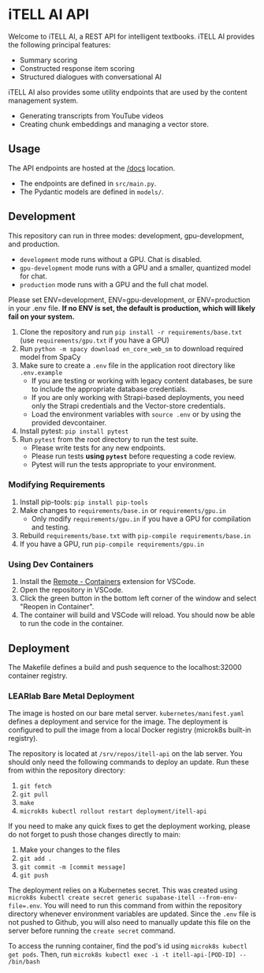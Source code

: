 # iTELL AI API

Welcome to iTELL AI, a REST API for intelligent textbooks. iTELL AI provides the following principal features:

- Summary scoring
- Constructed response item scoring
- Structured dialogues with conversational AI

iTELL AI also provides some utility endpoints that are used by the content management system. 
 - Generating transcripts from YouTube videos
 - Creating chunk embeddings and managing a vector store.

## Usage

The API endpoints are hosted at the [/docs](https://itell-api.learlab.vanderbilt.edu/docs) location.
 - The endpoints are defined in `src/main.py`.
 - The Pydantic models are defined in `models/`.

## Development

This repository can run in three modes: development, gpu-development, and production.

 - `development` mode runs without a GPU. Chat is disabled.
 - `gpu-development` mode runs with a GPU and a smaller, quantized model for chat.
 - `production` mode runs with a GPU and the full chat model.

Please set ENV=development, ENV=gpu-development, or ENV=production in your .env file.
 **If no ENV is set, the default is production, which will likely fail on your system.**

1. Clone the repository and run `pip install -r requirements/base.txt` (use `requirements/gpu.txt` if you have a GPU)
2. Run `python -m spacy download en_core_web_sm` to download required model from SpaCy
3. Make sure to create a `.env` file in the application root directory like `.env.example`
   - If you are testing or working with legacy content databases, be sure to include the appropriate database credentials.
   - If you are only working with Strapi-based deployments, you need only the Strapi credentials and the Vector-store credentials.
   - Load the environment variables with `source .env` or by using the provided devcontainer.
4. Install pytest: `pip install pytest`
5. Run `pytest` from the root directory to run the test suite.
   - Please write tests for any new endpoints.
   - Please run tests **using `pytest`** before requesting a code review.
   - Pytest will run the tests appropriate to your environment.

### Modifying Requirements

1. Install pip-tools: `pip install pip-tools`
2. Make changes to `requirements/base.in` or `requirements/gpu.in`
   - Only modify `requirements/gpu.in` if you have a GPU for compilation and testing.
3. Rebuild `requirements/base.txt` with `pip-compile requirements/base.in`
4. If you have a GPU, run `pip-compile requirements/gpu.in`

### Using Dev Containers

1. Install the [Remote - Containers](https://marketplace.visualstudio.com/items?itemName=ms-vscode-remote.remote-containers) extension for VSCode.
2. Open the repository in VSCode.
3. Click the green button in the bottom left corner of the window and select "Reopen in Container".
4. The container will build and VSCode will reload. You should now be able to run the code in the container.

## Deployment

The Makefile defines a build and push sequence to the localhost:32000 container registry.

### LEARlab Bare Metal Deployment

The image is hosted on our bare metal server. `kubernetes/manifest.yaml` defines a deployment and service for the image. The deployment is configured to pull the image from a local Docker registry (microk8s built-in registry).

The repository is located at `/srv/repos/itell-api` on the lab server. You should only need the following commands to deploy an update. Run these from within the repository directory:

1. `git fetch`  
2. `git pull`  
3. `make`  
4. `microk8s kubectl rollout restart deployment/itell-api`  

If you need to make any quick fixes to get the deployment working, please do not forget to push those changes directly to main:  
1. Make your changes to the files
2. `git add .`
3. `git commit -m [commit message]`
4. `git push`

The deployment relies on a Kubernetes secret. This was created using `microk8s kubectl create secret generic supabase-itell --from-env-file=.env`. You will need to run this command from within the repository directory whenever environment variables are updated. Since the `.env` file is not pushed to Github, you will also need to manually update this file on the server before running the `create secret` command.

To access the running container, find the pod's id using `microk8s kubectl get pods`. Then, run `microk8s kubectl exec -i -t itell-api-[POD-ID] -- /bin/bash`
